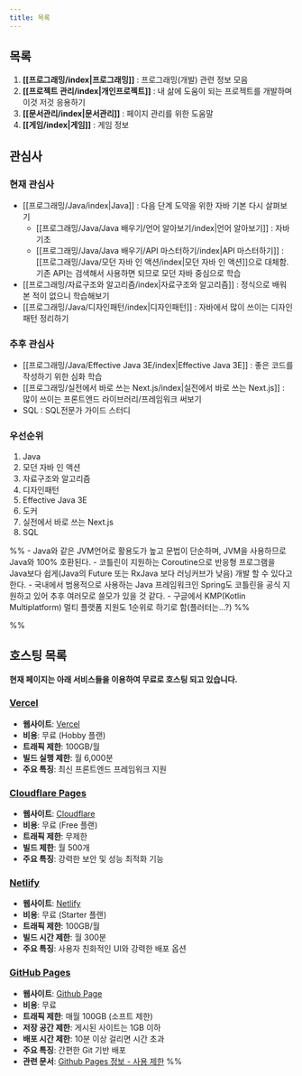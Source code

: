 ```yaml
---
title: 목록
---
```

## 목록
1. **[[프로그래밍/index|프로그래밍]]** : 프로그래밍(개발) 관련 정보 모음
2. **[[프로젝트 관리/index|개인프로젝트]]** : 내 삶에 도움이 되는 프로젝트를 개발하며 이것 저것 응용하기
3. **[[문서관리/index|문서관리]]** : 페이지 관리를 위한 도움말
4. **[[게임/index|게임]]** : 게임 정보

## 관심사
### 현재 관심사
- [[프로그래밍/Java/index|Java]] : 다음 단계 도약을 위한 자바 기본 다시 살펴보기
	- [[프로그래밍/Java/Java 배우기/언어 알아보기/index|언어 알아보기]] : 자바 기초
	- [[프로그래밍/Java/Java 배우기/API 마스터하기/index|API 마스터하기]] : [[프로그래밍/Java/모던 자바 인 액션/index|모던 자바 인 액션]]으로 대체함. 기존 API는 검색해서 사용하면 되므로 모던 자바 중심으로 학습
- [[프로그래밍/자료구조와 알고리즘/index|자료구조와 알고리즘]] : 정식으로 배워본 적이 없으니 학습해보기
- [[프로그래밍/Java/디자인패턴/index|디자인패턴]] : 자바에서 많이 쓰이는 디자인 패턴 정리하기
### 추후 관심사
- [[프로그래밍/Java/Effective Java 3E/index|Effective Java 3E]] : 좋은 코드를 작성하기 위한 심화 학습
- [[프로그래밍/실전에서 바로 쓰는 Next.js/index|실전에서 바로 쓰는 Next.js]] : 많이 쓰이는 프론트엔드 라이브러리/프레임워크 써보기
- SQL : SQL전문가 가이드 스터디
### 우선순위
1. Java
2. 모던 자바 인 액션
3. 자료구조와 알고리즘
4. 디자인패턴
6. Effective Java 3E
7. 도커
8. 실전에서 바로 쓰는 Next.js
9. SQL

%%
	- Java와 같은 JVM언어로 활용도가 높고 문법이 단순하며, JVM을 사용하므로 Java와 100% 호환된다.
	- 코틀린이 지원하는 Coroutine으로 반응형 프로그램을 Java보다 쉽게(Java의 Future 또는 RxJava 보다 러닝커브가 낮음) 개발 할 수 있다고 한다.
	- 국내에서 범용적으로 사용하는 Java 프레임워크인 Spring도 코틀린을 공식 지원하고 있어 추후 여러모로 쓸모가 있을 것 같다.
	- 구글에서 KMP(Kotlin Multiplatform) 멀티 플랫폼 지원도 1순위로 하기로 함(플러터는...?)
%%

%%
## 호스팅 목록

**현재 페이지는 아래 서비스들을 이용하여 무료로 호스팅 되고 있습니다.**
### **[Vercel](https://lhk-lms.vercel.app/)**
- **웹사이트**: [Vercel](https://vercel.com/)
- **비용**: 무료 (Hobby 플랜)
- **트래픽 제한**: 100GB/월
- **빌드 실행 제한**: 월 6,000분
- **주요 특징**: 최신 프론트엔드 프레임워크 지원
### **[Cloudflare Pages](https://lhk-lms.pages.dev/)**
- **웹사이트**: [Cloudflare](https://www.cloudflare.com/ko-kr/)
- **비용**: 무료 (Free 플랜)
- **트래픽 제한**: 무제한
- **빌드 제한**: 월 500개
- **주요 특징**: 강력한 보안 및 성능 최적화 기능
###  **[Netlify](https://lhk-lms.netlify.app/)**
- **웹사이트**: [Netlify](https://www.netlify.com/)
- **비용**: 무료 (Starter 플랜)
- **트래픽 제한**: 100GB/월
- **빌드 시간 제한**: 월 300분
- **주요 특징**: 사용자 친화적인 UI와 강력한 배포 옵션
### **[GitHub Pages](https://freerer2.github.io/quartz/)**
- **웹사이트**: [Github Page](https://pages.github.com/)
- **비용**: 무료
- **트래픽 제한**: 매월 100GB (소프트 제한)
- **저장 공간 제한**: 게시된 사이트는 1GB 이하
- **배포 시간 제한**: 10분 이상 걸리면 시간 초과
- **주요 특징**: 간편한 Git 기반 배포
- **관련 문서**: [Github Pages 정보 - 사용 제한](https://docs.github.com/ko/pages/getting-started-with-github-pages/about-github-pages#usage-limits)
%%